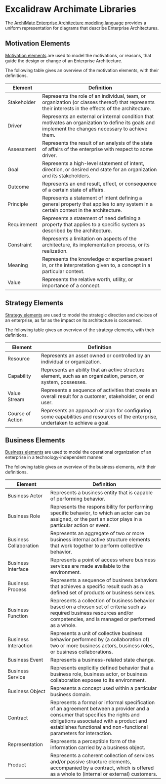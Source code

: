 # Excalidraw Archimate Libraries

The [ArchiMate Enterprise Architecture modeling language](https://pubs.opengroup.org/architecture/archimate3-doc/index.html)
provides a uniform representation for diagrams that describe Enterprise Architectures.

## Motivation Elements

[Motivation elements](https://pubs.opengroup.org/architecture/archimate3-doc/ch-Motivation-Elements.html) are used to
model the motivations, or reasons, that guide the design or change of an Enterprise Architecture.

The following table gives an overview of the motivation elements, with their definitions.

| Element     | Definition                                                                                                                                           |
|-------------|------------------------------------------------------------------------------------------------------------------------------------------------------|
| Stakeholder | Represents the role of an individual, team, or organization (or classes thereof) that represents their interests in the effects of the architecture. |
| Driver      | Represents an external or internal condition that motivates an organization to define its goals and implement the changes necessary to achieve them. |
| Assessment  | Represents the result of an analysis of the state of affairs of the enterprise with respect to some driver.                                          |
| Goal        | Represents a high-level statement of intent, direction, or desired end state for an organization and its stakeholders.                               |
| Outcome     | Represents an end result, effect, or consequence of a certain state of affairs.                                                                      |
| Principle   | Represents a statement of intent defining a general property that applies to any system in a certain context in the architecture.                    |
| Requirement | Represents a statement of need defining a property that applies to a specific system as described by the architecture.                               |
| Constraint  | Represents a limitation on aspects of the architecture, its implementation process, or its realization.                                              |
| Meaning     | Represents the knowledge or expertise present in, or the interpretation given to, a concept in a particular context.                                 |
| Value       | Represents the relative worth, utility, or importance of a concept.                                                                                  |

## Strategy Elements

[Strategy elements](https://pubs.opengroup.org/architecture/archimate3-doc/ch-Strategy-Layer.html) are used to model the
strategic direction and choices of an enterprise, as far as the impact on its architecture is concerned.

The following table gives an overview of the strategy elements, with their definitions.

| Element          | Definition                                                                                                                      |
|------------------|---------------------------------------------------------------------------------------------------------------------------------|
| Resource         | Represents an asset owned or controlled by an individual or organization.                                                       |
| Capability       | Represents an ability that an active structure element, such as an organization, person, or system, possesses.                  |
| Value Stream     | Represents a sequence of activities that create an overall result for a customer, stakeholder, or end user.                     |
| Course of Action | Represents an approach or plan for configuring some capabilities and resources of the enterprise, undertaken to achieve a goal. |

## Business Elements

[Business elements](https://pubs.opengroup.org/architecture/archimate3-doc/ch-Business-Layer.html) are used to model the
operational organization of an enterprise in a technology-independent manner.

The following table gives an overview of the business elements, with their definitions.

| Element                | Definition                                                                                                                                                                                                                                    |
|------------------------|-----------------------------------------------------------------------------------------------------------------------------------------------------------------------------------------------------------------------------------------------|
| Business Actor         | Represents a business entity that is capable of performing behavior.                                                                                                                                                                          |
| Business Role          | Represents the responsibility for performing specific behavior, to which an actor can be assigned, or the part an actor plays in a particular action or event.                                                                                |
| Business Collaboration | Represents an aggregate of two or more business internal active structure elements that work together to perform collective behavior.                                                                                                         |
| Business Interface     | Represents a point of access where business services are made available to the environment.                                                                                                                                                   |
| Business Process       | Represents a sequence of business behaviors that achieves a specific result such as a defined set of products or business services.                                                                                                           |
| Business Function      | Represents a collection of business behavior based on a chosen set of criteria such as required business resources and/or competencies, and is managed or performed as a whole.                                                               |
| Business Interaction   | Represents a unit of collective business behavior performed by (a collaboration of) two or more business actors, business roles, or business collaborations.                                                                                  |
| Business Event         | Represents a business-related state change.                                                                                                                                                                                                   |
| Business Service       | Represents explicitly defined behavior that a business role, business actor, or business collaboration exposes to its environment.                                                                                                            |
| Business Object        | Represents a concept used within a particular business domain.                                                                                                                                                                                |
| Contract               | Represents a formal or informal specification of an agreement between a provider and a consumer that specifies the rights and obligations associated with a product and establishes functional and non-functional parameters for interaction. |
| Representation         | Represents a perceptible form of the information carried by a business object.                                                                                                                                                                |
| Product                | Represents a coherent collection of services and/or passive structure elements, accompanied by a contract, which is offered as a whole to (internal or external) customers.                                                                   |

